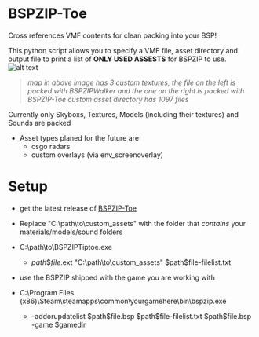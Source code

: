# BSPZIP-Toe
Cross references VMF contents for clean packing into your BSP!

This python script allows you to specify a VMF file, asset directory and output file to print a list of **ONLY USED ASSESTS** for BSPZIP to use.
![alt text](https://i.imgur.com/ru3CMrD.png)
> *map in above image has 3 custom textures, the file on the left is packed with BSPZIPWalker and the one on the right is packed with BSPZIP-Toe custom asset directory has 1097 files*

Currently only Skyboxs, Textures, Models (including their textures) and Sounds are packed
- Asset types planed for the future are
  - csgo radars
  - custom overlays (via env_screenoverlay)

# Setup
- get the latest release of [BSPZIP-Toe](https://github.com/Meowspambot/BSPZIP-Toe/releases)

- Replace "C:\path\to\custom_assets" with the folder that *contains* your materials/models/sound folders
- C:\path\to\BSPZIPTiptoe.exe
  - $path\$file.$ext "C:\path\to\custom_assets" $path\$file-filelist.txt
  
- use the BSPZIP shipped with the game you are working with

- C:\Program Files (x86)\Steam\steamapps\common\yourgamehere\bin\bspzip.exe
  - -addorupdatelist $path\$file.bsp $path\$file-filelist.txt $path\$file.bsp -game $gamedir
